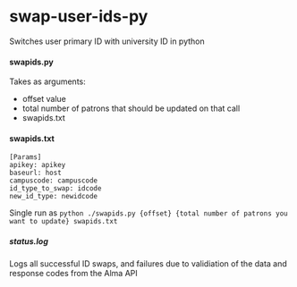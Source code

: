 # swap-user-ids-py
Switches user primary ID with university ID in python

#### swapids.py
Takes as arguments:
   - offset value
   - total number of patrons that should be updated on that call
   - swapids.txt
   
#### swapids.txt
```
[Params]
apikey: apikey 
baseurl: host
campuscode: campuscode
id_type_to_swap: idcode
new_id_type: newidcode

```

Single run as 
`python ./swapids.py {offset} {total number of patrons you want to update} swapids.txt`

##### status.log
Logs all successful ID swaps, and failures due to validiation of the data and response codes from the Alma API
 
